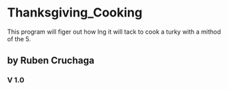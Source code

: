 # Thanksgiving_Cooking
This program will figer out how lng it will tack to cook a turky with a mithod of the 5.

## by Ruben Cruchaga
### V 1.0